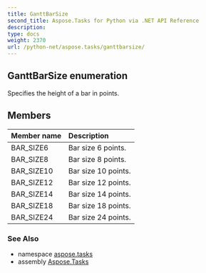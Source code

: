 ```yaml
---
title: GanttBarSize
second_title: Aspose.Tasks for Python via .NET API Reference
description: 
type: docs
weight: 2370
url: /python-net/aspose.tasks/ganttbarsize/
---
```


## GanttBarSize enumeration

Specifies the height of a bar in points.

## Members
| Member name | Description |
| :- | :- |
|BAR_SIZE6|Bar size 6 points.|
|BAR_SIZE8|Bar size 8 points.|
|BAR_SIZE10|Bar size 10 points.|
|BAR_SIZE12|Bar size 12 points.|
|BAR_SIZE14|Bar size 14 points.|
|BAR_SIZE18|Bar size 18 points.|
|BAR_SIZE24|Bar size 24 points.|

### See Also

* namespace [aspose.tasks](/tasks/python-net/aspose.tasks/)
* assembly [Aspose.Tasks](/tasks/python-net/)

